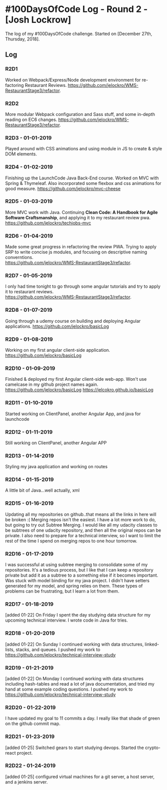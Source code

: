 
# #100DaysOfCode Log - Round 2 - [Josh Lockrow]

The log of my #100DaysOfCode challenge. Started on [December 27th, Thursday, 2018].

## Log

### R2D1 
Worked on Webpack/Express/Node development environment for re-factoring Restaurant Reviews. https://github.com/jelockro/WMS-RestaurantStage3/refactor. 

### R2D2
More modular Webpack configuration and Sass stuff, and some in-depth reading on EC6 changes.
https://github.com/jelockro/WMS-RestaurantStage3/refactor. 

### R2D3 - 01-01-2019
Played around with CSS animations and using module in JS to create & style DOM elements.

### R2D4 - 01-02-2019
Finishing up the LaunchCode Java Back-End course.  Worked on MVC with Spring & Thymeleaf.  Also incorporated some flexbox and css animations for good measure.
https://github.com/jelockro/mvc-cheese

### R2D5 - 01-03-2019
More MVC work with Java. Continuing __Clean Code: A Handbook for Agile Software Craftsmanship__, and applying it to my restaurant review pwa.
https://github.com/jelockro/techjobs-mvc

### R2D6 - 01-04-2019
Made some great progress in refactoring the review PWA.  Trying to apply SRP to write concise js modules, and focusing on descriptive naming converntions.  
https://github.com/jelockro/WMS-RestaurantStage3/refactor. 

### R2D7 - 01-05-2019
I only had time tonight to go through some angular tutorials and try to apply it to restaurant reviews.  
https://github.com/jelockro/WMS-RestaurantStage3/refactor. 

### R2D8 - 01-07-2019
Going through a udemy course on building and deploying Angular applications.
https://github.com/jelockro/basicLog

### R2D9 - 01-08-2019
Working on my first angular client-side application. 
https://github.com/jelockro/basicLog

### R2D10 - 01-09-2019
Finished & deployed my first Angular client-side web-app. Won't use camelcase in my github project names again.
https://github.com/jelockro/basicLog
https://jelcokro.github.io/basicLog

### R2D11 - 01-10-2019
Started working on ClientPanel, another Angular App, and java for launchcode

### R2D12 - 01-11-2019
Still working on ClientPanel, another Angular APP

### R2D13 - 01-14-2019
Styling my java application and working on routes

### R2D14 - 01-15-2019
A little bit of Java...well actually, xml

### R2D15 - 01-16-2019
Updating all my repositories on github..that means all the links in here will be broken :( Merging repos isn't the easiest.  I have a lot more work to do, but going to try out Subtree Merging. I would like all my udacity classes to be subtrees of one udacity repository, and then all the original repos can be private.  I also need to prepare for a technical interview, so I want to limit the rest of the time I spend on merging repos to one hour tomorrow.  

### R2D16 - 01-17-2019
I was successful at using subtree merging to consolidate some of my repositories. It's a tedious process, but I like that I can keep a repository private but add it as a subtree to a something else if it becomes important.  Was stuck with model binding for my java project.  I didn't have setters generated for my model, and spring relies on them. These types of problems can be frustrating, but I learn a lot from them.

### R2D17 - 01-18-2019
[added 01-22] On Friday I spent the day studying data structure for my upcoming technical interview.  I wrote code in Java for tries.

### R2D18 - 01-20-2019
[added 01-22] On Sunday I continued working with data structures, linked-lists, stacks, and queues.  I pushed my work to https://github.com/jelockro/technical-interview-study


### R2D19 - 01-21-2019
[added 01-22] On Monday I continued working with data structures including hash-tables and read a lot of java documentation, and tried my hand at some example coding questions.
I pushed my work to https://github.com/jelockro/technical-interview-study

### R2D20 - 01-22-2019
I have updated my goal to 11 commits a day. I really like that shade of green on the github commit map.  

### R2D21 - 01-23-2019
[added 01-25] Switched gears to start studying devops. Started the crypto-react project.  

### R2D22 - 01-24-2019
[added 01-25] configured virtual machines for a git server, a host server, and a jenkins server.




